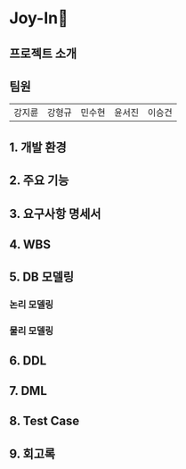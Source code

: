 
# Joy-In🚤

## 프로젝트 소개

## 팀원
| | | | | |
|---|---|---|---|---|
|강지륜|강형규|민수현|윤서진|이승건|

## 1. 개발 환경

## 2. 주요 기능

## 3. 요구사항 명세서

## 4. WBS

## 5. DB 모델링
### 논리 모델링

### 물리 모델링

## 6. DDL

## 7. DML

## 8. Test Case

## 9. 회고록
